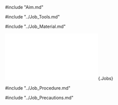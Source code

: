#include "Aim.md"

#include "../Job_Tools.md"

#include "../Job_Material.md"

![Square Fitting](../../Common/img_pdf/Ftj_1_Dm.pdf "Square Fitting"){.Jobs}

#include "../Job_Procedure.md"

#include "../Job_Precautions.md"
